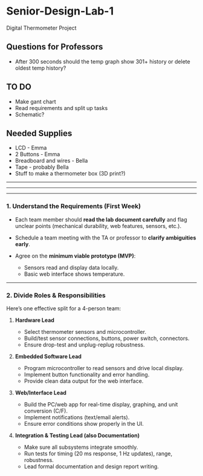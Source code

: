 # Senior-Design-Lab-1
Digital Thermometer Project

## Questions for Professors
* After 300 seconds should the temp graph show 301+ history or delete oldest temp history?

## TO DO
* Make gant chart
* Read requirements and split up tasks
* Schematic?

## Needed Supplies
* LCD - Emma
* 2 Buttons - Emma
* Breadboard and wires - Bella
* Tape - probably Bella
* Stuff to make a thermometer box (3D print?)



---
---
---

### **1. Understand the Requirements (First Week)**

* Each team member should **read the lab document carefully** and flag unclear points (mechanical durability, web features, sensors, etc.).
* Schedule a team meeting with the TA or professor to **clarify ambiguities early**.
* Agree on the **minimum viable prototype (MVP)**:

  * Sensors read and display data locally.
  * Basic web interface shows temperature.

---

### **2. Divide Roles & Responsibilities**

Here’s one effective split for a 4-person team:

1. **Hardware Lead**

   * Select thermometer sensors and microcontroller.
   * Build/test sensor connections, buttons, power switch, connectors.
   * Ensure drop-test and unplug-replug robustness.

2. **Embedded Software Lead**

   * Program microcontroller to read sensors and drive local display.
   * Implement button functionality and error handling.
   * Provide clean data output for the web interface.

3. **Web/Interface Lead**

   * Build the PC/web app for real-time display, graphing, and unit conversion (C/F).
   * Implement notifications (text/email alerts).
   * Ensure error conditions show properly in the UI.

4. **Integration & Testing Lead (also Documentation)**

   * Make sure all subsystems integrate smoothly.
   * Run tests for timing (20 ms response, 1 Hz updates), range, robustness.
   * Lead formal documentation and design report writing.


